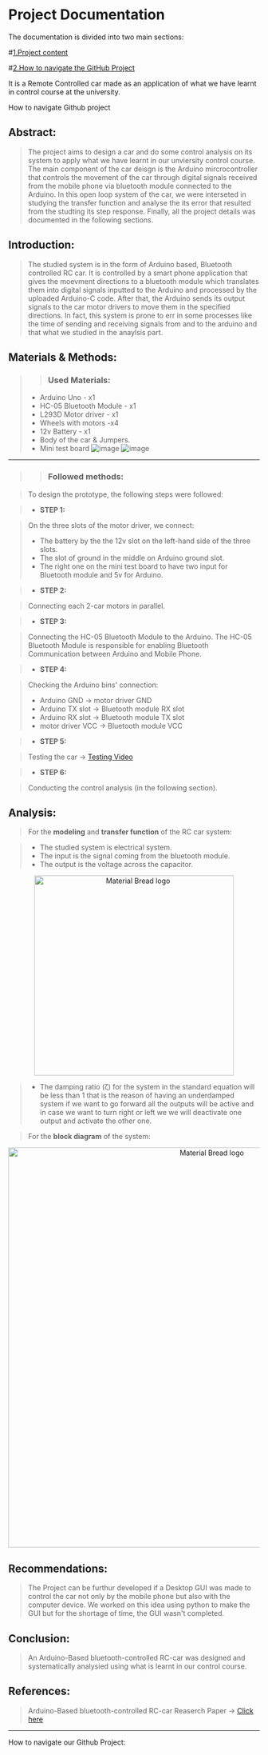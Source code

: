 # Project Documentation
The documentation is divided into two main sections:

#[1.Project content](#Abstract) 
 
#[2.How to navigate the GitHub Project](#How)

It is a Remote Controlled car made as an application of what we have learnt in control course at the university. 


How to navigate Github project

## Abstract:

> The project aims to design a car and do some control analysis on its system to apply what we have learnt in our unviersity control course. The main component of the car deisgn is the Arduino mircrocontroller that controls the movement of the car through digital signals received from the mobile phone via bluetooth module connected to the Arduino. In this open loop system of the car, we were interseted in studying the transfer function and analyse the its error that resulted from the studting its step response. Finally, all the project details was documented in the following sections.

## Introduction:

> The studied system is in the form of Arduino based, Bluetooth controlled RC car. It is controlled by a smart phone application that gives the moevment directions to a bluetooth module which translates them into digital signals inputted to the Arduino and processed by the uploaded Arduino-C code. After that, the Arduino sends its output signals to the car motor drivers to move them in the specified directions. In fact, this system is prone to err in some processes like the time of sending and receiving signals from and to the arduino and that what we studied in the anaylsis part.

## Materials & Methods:
> > ### Used Materials:
>  * Arduino Uno - x1
>  * HC-05 Bluetooth Module - x1
>  * L293D Motor driver - x1
>  * Wheels with motors -x4
>  * 12v Battery - x1
>  * Body of the car & Jumpers.  
>  * Mini test board
> ![image](https://user-images.githubusercontent.com/91850794/209566528-f5a3030d-9f0d-40e6-9832-2d619277c89c.png)
> ![image](https://user-images.githubusercontent.com/91850794/209566993-0ddf124b-7608-4307-805c-45c816e22ac7.png)
______________________________________________________________
>> ### Followed methods:

>To design the prototype, the following steps were followed:

> * **STEP 1:**

>  On the three slots of the motor driver, we connect:
>   - The battery by the the 12v slot on the left-hand side of the three slots.
>   - The slot of ground in the middle on Arduino ground slot.
>   - The right one on the mini test board to have two  input for Bluetooth module and 5v for Arduino.

> * **STEP 2:**

>  Connecting each 2-car motors in parallel.

> * **STEP 3:**

>  Connecting the HC-05 Bluetooth Module to the Arduino.
>  The HC-05 Bluetooth Module is responsible for enabling Bluetooth Communication between Arduino and Mobile Phone.

> * **STEP 4:**
  
>  Checking the Arduino bins' connection:
>  * Arduino GND -> motor driver GND
>  * Arduino TX slot -> Bluetooth module RX slot
>  * Arduino RX slot -> Bluetooth module TX slot
>  * motor driver VCC -> Bluetooth module VCC

> * **STEP 5:** 

>  Testing the car -> [Testing Video](https://github.com/Controllers-Group/RC_car_project/tree/main/Testing)

> * **STEP 6:** 

> Conducting the control analysis (in the following section). 


## Analysis:

> For the **modeling** and **transfer function** of the RC car system:

>   * The studied system is electrical system. 
>   * The input is the signal coming from the bluetooth module. 
>   * The output is the voltage across the capacitor.

<p align="center">
 <img width="400" src="https://user-images.githubusercontent.com/91850794/209574164-bc1a8112-d742-46ba-8d89-12a4e76c8652.png" alt="Material Bread logo">
 </p>
 
>   * The damping ratio (ζ) for the system in the standard equation will be less than 1 that is the reason of having an underdamped system if we want to go forward all the outputs will be active and in case we want to turn right or left we we will deactivate one output and activate the other one.

> For the **block diagram** of the system:

<p align="center">
 <img width="800" src="https://user-images.githubusercontent.com/91850794/209575006-4ab8e528-c55e-4265-b918-d6305561f3f6.png" alt="Material Bread logo">
 </p>
 



## Recommendations:

> The Project can be furthur developed if a Desktop GUI was made to control the car not only by the mobile phone but also with the computer device. We worked on this idea using python to make the GUI but for the shortage of time, the GUI wasn't completed.

## Conclusion:

> An Arduino-Based bluetooth-controlled RC-car was designed and systematically analysied using what is learnt in our control course. 

## References:

> Arduino-Based bluetooth-controlled RC-car Reaserch Paper -> [Click here](http://csjournals.com/IJCSC/PDF11-1/2.%20Paul.pdf)



___________________________________________________________________

How to navigate our Github Project:

